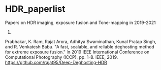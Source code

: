 # HDR_paperlist
Papers on HDR imaging, exposure fusion and Tone-mapping in 2019-2021

1.
Prabhakar, K. Ram, Rajat Arora, Adhitya Swaminathan, Kunal Pratap Singh, and R. Venkatesh Babu. "A fast, scalable, and reliable deghosting method for extreme exposure fusion." In 2019 IEEE International Conference on Computational Photography (ICCP), pp. 1-8. IEEE, 2019.
https://github.com/rajat95/Deep-Deghosting-HDR
